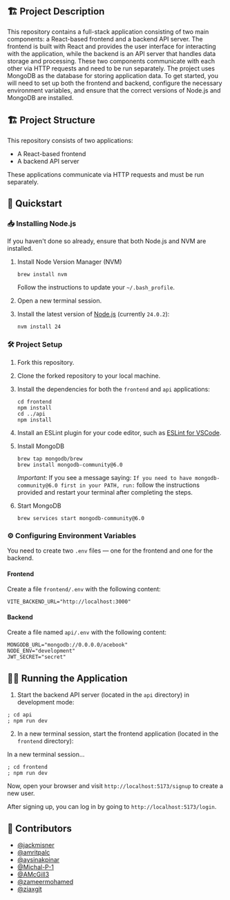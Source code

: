 ## 🏗️ Project Description

This repository contains a full-stack application consisting of two main components: a React-based frontend and a backend API server. The frontend is built with React and provides the user interface for interacting with the application, while the backend is an API server that handles data storage and processing. These two components communicate with each other via HTTP requests and need to be run separately. The project uses MongoDB as the database for storing application data. To get started, you will need to set up both the frontend and backend, configure the necessary environment variables, and ensure that the correct versions of Node.js and MongoDB are installed.

## 🏗️ Project Structure

This repository consists of two applications:

- A React-based frontend
- A backend API server

These applications communicate via HTTP requests and must be run separately.

## 🚀 Quickstart

### 📥 Installing Node.js

If you haven't done so already, ensure that both Node.js and NVM are installed.

1. Install Node Version Manager (NVM)
   ```
   brew install nvm
   ```
   Follow the instructions to update your `~/.bash_profile`.

2. Open a new terminal session.
3. Install the latest version of [Node.js](https://nodejs.org/en/) (currently `24.0.2`):

   ```
   nvm install 24
   ```

### 🛠️ Project Setup

1. Fork this repository.
2. Clone the forked repository to your local machine.
3. Install the dependencies for both the `frontend` and `api` applications:
   ```
   cd frontend
   npm install
   cd ../api
   npm install
   ```
4. Install an ESLint plugin for your code editor, such as 
   [ESLint for VSCode](https://marketplace.visualstudio.com/items?itemName=dbaeumer.vscode-eslint).
5. Install MongoDB

   ```
   brew tap mongodb/brew
   brew install mongodb-community@6.0
   ```

   _Important:_ If you see a message saying:
   `If you need to have mongodb-community@6.0 first in your PATH, run:`
   follow the instructions provided and restart your terminal after completing the steps.
6. Start MongoDB

   ```
   brew services start mongodb-community@6.0
   ```

### ⚙️ Configuring Environment Variables

You need to create two `.env` files — one for the frontend and one for the backend.

#### Frontend

Create a file `frontend/.env` with the following content:

```
VITE_BACKEND_URL="http://localhost:3000"
```

#### Backend

Create a file named `api/.env` with the following content:

```
MONGODB_URL="mongodb://0.0.0.0/acebook"
NODE_ENV="development"
JWT_SECRET="secret"
```

## 🏃‍♂️ Running the Application

1. Start the backend API server (located in the `api` directory) in development mode:

```
; cd api
; npm run dev
```

2. In a new terminal session, start the frontend application (located in the `frontend` directory):

In a new terminal session...

```
; cd frontend
; npm run dev
```

Now, open your browser and visit `http://localhost:5173/signup` to create a new user.

After signing up, you can log in by going to `http://localhost:5173/login`.

## 👥 Contributors

- [@jackmisner](https://github.com/jackmisner)
- [@amritpalc](https://github.com/AmritpalC)
- [@aysinakpinar](https://github.com/aysinakpinar)
- [@Michal-P-1](https://github.com/Michal-P-1)
- [@AMcGill3](https://github.com/AMcGill3)
- [@zameermohamed](https://github.com/zameermohamed)
- [@ziaxgit](https://github.com/ziaxgit)
